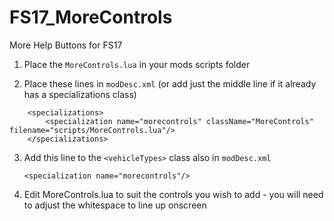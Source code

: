# FS17_MoreControls
More Help Buttons for FS17

1. Place the `MoreControls.lua` in your mods scripts folder

2. Place these lines in `modDesc.xml` (or add just the middle line if it already has a specializations class)
```
	<specializations>
		<specialization name="morecontrols" className="MoreControls" filename="scripts/MoreControls.lua"/>
	</specializations>
```
3. Add this line to the `<vehicleTypes>` class also in `modDesc.xml`

	`<specialization name="morecontrols"/>`

4. Edit MoreControls.lua to suit the controls you wish to add - you will need to adjust the whitespace to line up onscreen
